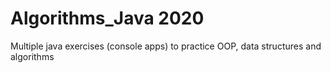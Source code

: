 # Algorithms_Java 2020
Multiple java exercises (console apps) to practice OOP, data structures and algorithms
